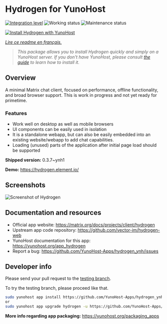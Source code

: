 <!--
N.B.: This README was automatically generated by https://github.com/YunoHost/apps/tree/master/tools/README-generator
It shall NOT be edited by hand.
-->

# Hydrogen for YunoHost

[![Integration level](https://dash.yunohost.org/integration/hydrogen.svg)](https://dash.yunohost.org/appci/app/hydrogen) ![Working status](https://ci-apps.yunohost.org/ci/badges/hydrogen.status.svg) ![Maintenance status](https://ci-apps.yunohost.org/ci/badges/hydrogen.maintain.svg)

[![Install Hydrogen with YunoHost](https://install-app.yunohost.org/install-with-yunohost.svg)](https://install-app.yunohost.org/?app=hydrogen)

*[Lire ce readme en français.](./README_fr.md)*

> *This package allows you to install Hydrogen quickly and simply on a YunoHost server.
If you don't have YunoHost, please consult [the guide](https://yunohost.org/#/install) to learn how to install it.*

## Overview

A minimal Matrix chat client, focused on performance, offline functionality, and broad browser support. This is work in progress and not yet ready for primetime.

### Features

- Work well on desktop as well as mobile browsers
- UI components can be easily used in isolation
- It is a standalone webapp, but can also be easily embedded into an existing website/webapp to add chat capabilities.
- Loading (unused) parts of the application after initial page load should be supported


**Shipped version:** 0.3.7~ynh1

**Demo:** https://hydrogen.element.io/

## Screenshots

![Screenshot of Hydrogen](./doc/screenshots/hydrogen-large.png)

## Documentation and resources

* Official app website: <https://matrix.org/docs/projects/client/hydrogen>
* Upstream app code repository: <https://github.com/vector-im/hydrogen-web>
* YunoHost documentation for this app: <https://yunohost.org/app_hydrogen>
* Report a bug: <https://github.com/YunoHost-Apps/hydrogen_ynh/issues>

## Developer info

Please send your pull request to the [testing branch](https://github.com/YunoHost-Apps/hydrogen_ynh/tree/testing).

To try the testing branch, please proceed like that.

``` bash
sudo yunohost app install https://github.com/YunoHost-Apps/hydrogen_ynh/tree/testing --debug
or
sudo yunohost app upgrade hydrogen -u https://github.com/YunoHost-Apps/hydrogen_ynh/tree/testing --debug
```

**More info regarding app packaging:** <https://yunohost.org/packaging_apps>
